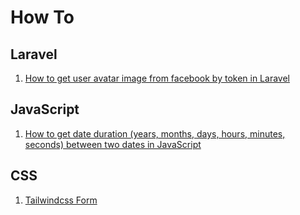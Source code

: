 # How To

## Laravel
1. [How to get user avatar image from facebook by token in Laravel](https://github.com/tmh-rc/how-to/blob/main/How_To_Get_Facebook_Avator_Image_In_Laravel.md)

## JavaScript
1. [How to get date duration (years, months, days, hours, minutes, seconds) between two dates in JavaScript](https://github.com/tmh-rc/how-to/blob/main/How_To_Get_Date_Duration_Years_Months_Days_Hours_Minutes_Seconds_Between_Two_Dates_In_JavaScript.md)

## CSS
1. [Tailwindcss Form](https://github.com/tmh-rc/how-to/blob/main/Tailwindcss_Form.md)
